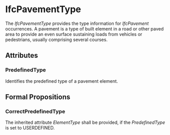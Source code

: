# IfcPavementType

The _IfcPavementType_ provides the type information for _IfcPavement_ occurrences.<!-- end of definition -->
A pavement is a type of built element in a road or other paved area to provide an even surface sustaining loads from vehicles or pedestrians, usually comprising several courses.

## Attributes

### PredefinedType
Identifies the predefined type of a pavement element.

## Formal Propositions

### CorrectPredefinedType
The inherited attribute _ElementType_ shall be provided, if the _PredefinedType_ is set to USERDEFINED.
